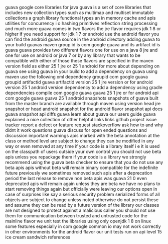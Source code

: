 guava google core libraries for java guava is a set of core libraries that includes new collection types such as multimap and multiset immutable collections a graph library functional types an in memory cache and apis utilities for concurrency i o hashing primitives reflection string processing and much more guava comes in two flavors the jre flavor requires jdk 1 8 or higher if you need support for jdk 1 7 or android use the android flavor you can find the android guava source in the android directory adding guava to your build guavas maven group id is com google guava and its artifact id is guava guava provides two different flavors one for use on a java 8 jre and one for use on android or java 7 or by any library that wants to be compatible with either of those these flavors are specified in the maven version field as either 25 1 jre or 25 1 android for more about depending on guava see using guava in your build to add a dependency on guava using maven use the following xml dependency groupid com google guava groupid artifactid guava artifactid version 25 1 jre version or for android version 25 1 android version dependency to add a dependency using gradle dependencies compile com google guava guava 25 1 jre or for android api com google guava guava 25 1 android snapshots snapshots of guava built from the master branch are available through maven using version head jre snapshot or head android snapshot for the android flavor snapshot api docs guava snapshot api diffs guava learn about guava our users guide guava explained a nice collection of other helpful links links github project issue tracker report a defect or feature request stackoverflow ask how to and why didnt it work questions guava discuss for open ended questions and discussion important warnings apis marked with the beta annotation at the class or method level are subject to change they can be modified in any way or even removed at any time if your code is a library itself i e it is used on the classpath of users outside your own control you should not use beta apis unless you repackage them if your code is a library we strongly recommend using the guava beta checker to ensure that you do not use any beta apis apis without beta will remain binary compatible for the indefinite future previously we sometimes removed such apis after a deprecation period the last release to remove non beta apis was guava 21 0 even deprecated apis will remain again unless they are beta we have no plans to start removing things again but officially were leaving our options open in case of surprises like say a serious security problem serialized forms of all objects are subject to change unless noted otherwise do not persist these and assume they can be read by a future version of the library our classes are not designed to protect against a malicious caller you should not use them for communication between trusted and untrusted code for the mainline flavor we unit test the libraries using only openjdk 1 8 on linux some features especially in com google common io may not work correctly in other environments for the android flavor our unit tests run on api level 15 ice cream sandwich references